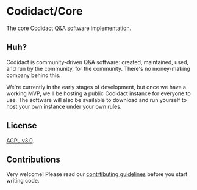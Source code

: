 # Codidact/Core
The core Codidact Q&amp;A software implementation.

## Huh?
Codidact is community-driven Q&A software: created, maintained, used, and run by the community, for the community. There's no
money-making company behind this.

We're currently in the early stages of development, but once we have a working MVP, we'll be hosting a public Codidact instance
for everyone to use. The software will also be available to download and run yourself to host your own instance under your own
rules.

## License
[AGPL v3.0](https://github.com/codidact/core/blob/develop/LICENSE).

## Contributions
Very welcome! Please read our [contrtibuting guidelines](https://github.com/codidact/core/blob/develop/CONTRIBUTING.md) before
you start writing code.
